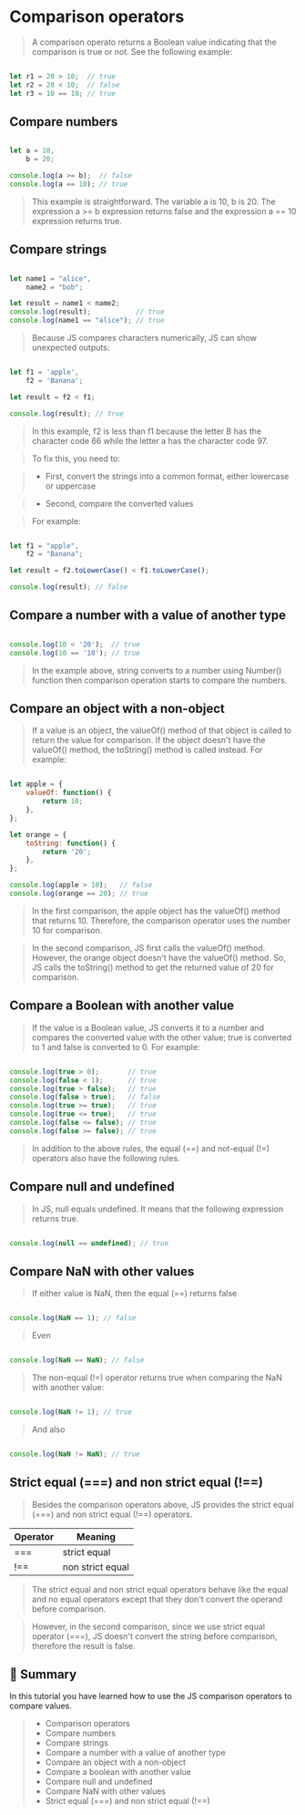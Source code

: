 # Comparison operators

> A comparison operato returns a Boolean value indicating that the comparison is true or not. See the following example:

```js

let r1 = 20 > 10;  // true
let r2 = 20 < 10;  // false
let r3 = 10 == 10; // true

```

## Compare numbers

```js

let a = 10,
    b = 20;

console.log(a >= b);  // false
console.log(a == 10); // true

```

> This example is straightforward. The variable a is 10, b is 20. The expression a >= b expression returns false and the expression a == 10 expression returns true.

## Compare strings 

```js

let name1 = "alice",
    name2 = "bob";

let result = name1 < name2;
console.log(result);           // true
console.log(name1 == "alice"); // true

```

> Because JS compares characters numerically, JS can show unexpected outputs:

```js

let f1 = 'apple',
    f2 = 'Banana';

let result = f2 < f1;

console.log(result); // true

```

> In this example, f2 is less than f1 because the letter B has the character code 66 while the letter a has the character code 97.

> To fix this, you need to:

> - First, convert the strings into a common format, either lowercase or uppercase

> - Second, compare the converted values

> For example:

```js

let f1 = "apple",
    f2 = "Banana";

let result = f2.toLowerCase() < f1.toLowerCase();

console.log(result); // false

```

## Compare a number with a value of another type

```js

console.log(10 < '20');  // true
console.log(10 == '10'); // true

```

> In the example above, string converts to a number using Number() function then comparison operation starts to compare the numbers.

## Compare an object with a non-object

> If a value is an object, the valueOf() method of that object is called to return the value for comparison. If the object doesn't have the valueOf() method, the toString() method is called instead. For example:

```js

let apple = {
    valueOf: function() {
        return 10;
    },
};

let orange = {
    toString: function() {
        return '20';
    },
};

console.log(apple > 10);   // false
console.log(orange == 20); // true

```

> In the first comparison, the apple object has the valueOf() method that returns 10. Therefore, the comparison operator uses the number 10 for comparison.

> In the second comparison, JS first calls the valueOf() method. However, the orange object doesn't have the valueOf() method. So, JS calls the toString() method to get the returned value of 20 for comparison.

## Compare a Boolean with another value

> If the value is a Boolean value, JS converts it to a number and compares the converted value with the other value; true is converted to 1 and false is converted to 0. For example:

```js

console.log(true > 0);       // true
console.log(false < 1);      // true
console.log(true > false);   // true
console.log(false > true);   // false
console.log(true >= true);   // true
console.log(true <= true);   // true
console.log(false <= false); // true
console.log(false >= false); // true

```

> In addition to the above rules, the equal (==) and not-equal (!=) operators also have the following rules.

## Compare null and undefined

> In JS, null equals undefined. It means that the following expression returns true.

```js

console.log(null == undefined); // true

```

## Compare NaN with other values

> If either value is NaN, then the equal (==) returns false

```js

console.log(NaN == 1); // false

```

> Even

```js

console.log(NaN == NaN); // false

```

> The non-equal (!=) operator returns true when comparing the NaN with another value:

```js

console.log(NaN != 1); // true

```

> And also

```js

console.log(NaN != NaN); // true

```

## Strict equal (===) and non strict equal (!==)

> Besides the comparison operators above, JS provides the strict equal (===) and non strict equal (!==) operators.

| Operator    | Meaning          |
| ----------- | ---------------- |
| ===         | strict equal     |
| !==         | non strict equal |

> The strict equal and non strict equal operators behave like the equal and no equal operators except that they don't convert the operand before comparison.

> However, in the second comparison, since we use strict equal operator (===), JS doesn't convert the string before comparison, therefore the result is false.

## :memo: Summary

In this tutorial you have learned how to use the JS comparison operators to compare values.

> - Comparison operators
> - Compare numbers
> - Compare strings
> - Compare a number with a value of another type
> - Compare an object with a non-object
> - Compare a boolean with another value
> - Compare null and undefined
> - Compare NaN with other values
> - Strict equal (===) and non strict equal (!==)


